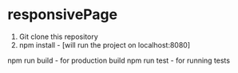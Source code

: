 # responsivePage

1. Git clone this repository
2. npm install - [will run the project on localhost:8080]

npm run build  - for production build
npm run test - for running tests
